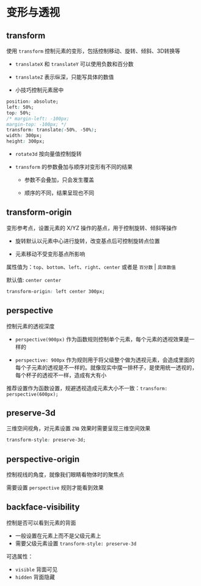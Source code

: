 # 变形与透视

## transform

使用 `transform` 控制元素的变形，包括控制移动、旋转、倾斜、3D转换等

- `translateX` 和 `translateY` 可以使用负数和百分数

- `translateZ` 表示纵深，只能写具体的数值

- 小技巧控制元素居中

```css
position: absolute;
left: 50%;
top: 50%;
/* margin-left: -100px;
margin-top: -100px; */
transform: translate(-50%, -50%);
width: 300px;
height: 300px;
```

- `rotate3d` 按向量值控制旋转

- `transform` 的参数叠加与顺序对变形有不同的结果
  
  - 参数不会叠加，只会发生覆盖

  - 顺序的不同，结果呈现也不同

## transform-origin

变形参考点，设置元素的 X/YZ 操作的基点，用于控制旋转、倾斜等操作

- 旋转默认以元素中心进行旋转，改变基点后可控制旋转点位置

- 元素移动不受变形基点所影响

属性值为：`top`、`bottom`、`left`、`right`、`center` 或者是 `百分数` | `具体数值`

默认值: `center center`

```css
transform-origin: left center 300px;
```

## perspective

控制元素的透视深度

* `perspective(900px)` 作为函数规则控制单个元素，每个元素的透视效果是一样的 

* `perspective: 900px` 作为规则用于将父级整个做为透视元素，会造成里面的每个子元素的透视是不一样的。就像现实中摆一排杯子，是使用统一透视的，每个杯子的透视不一样，造成有大有小

推荐设置作为函数设置，规避透视造成元素大小不一致：`transform: perspective(600px);`

## preserve-3d

三维空间视角，对元素设置 `Z轴` 效果时需要呈现三维空间效果

```css
transform-style: preserve-3d;
```

## perspective-origin

控制视线的角度，就像我们眼睛看物体时的聚焦点

需要设置 `perspective` 规则才能看到效果

## backface-visibility

控制是否可以看到元素的背面

- 一般设置在元素上而不是父级元素上
- 需要父级元素设置 `transform-style: preserve-3d`

可选属性：

- `visible`	背面可见
- `hidden`	背面隐藏

